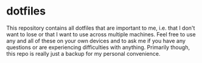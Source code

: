 # dotfiles
This repository contains all dotfiles that are important to me, i.e. that I don't want to lose or that I want to use across multiple machines. Feel free to use any and all of these on your own devices and to ask me if you have any questions or are experiencing difficulties with anything.
Primarily though, this repo is really just a backup for my personal convenience.
